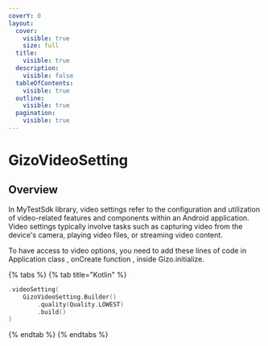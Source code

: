 ```yaml
---
coverY: 0
layout:
  cover:
    visible: true
    size: full
  title:
    visible: true
  description:
    visible: false
  tableOfContents:
    visible: true
  outline:
    visible: true
  pagination:
    visible: true
---
```


# GizoVideoSetting

## Overview

In MyTestSdk library, video settings refer to the configuration and utilization of video-related features and components within an Android application. Video settings typically involve tasks such as capturing video from the device's camera, playing video files, or streaming video content.

To have access to video options, you need to add these lines of code in Application class , onCreate function , inside Gizo.initialize.

{% tabs %}
{% tab title="Kotlin" %}
```kotlin
.videoSetting(
    GizoVideoSetting.Builder()
        .quality(Quality.LOWEST)
        .build()
)
```
{% endtab %}
{% endtabs %}
